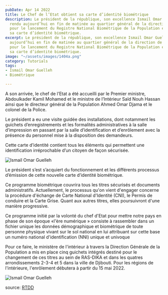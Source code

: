 ```yaml
---
pubDate: Apr 14 2022
title: Le Chef de l’Etat obtient sa carte d’identité biométrique
description: Le président de la république, son excellence Ismail Omar Guelleh s’est
  rendu aujourd’hui en fin de matinée au quartier général de la direction de la population
  pour le lancement du Registre National Biométrique de la Population et pour recevoir
  sa carte d’identité biométrique.
excerpt: Le président de la république, son excellence Ismail Omar Guelleh s’est rendu
  aujourd’hui en fin de matinée au quartier général de la direction de la population
  pour le lancement du Registre National Biométrique de la Population et pour recevoir
  sa carte d’identité biométrique.
image: "~/assets/images/1404a.png"
category: Tutorials
tags:
- Ismail Omar Guelleh
- Biométrique

---
```

A son arrivée, le chef de l’Etat a été accueilli par le Premier ministre, Abdoulkader Kamil Mohamed et le ministre de l’Intérieur Saïd Nouh Hassan ainsi que le directeur général de la Population Ahmed Omar Djama et le colonel de la Police.

Le président a eu une visite guidée des installations, dont notamment les guichets d’enregistrements et les formalités administratives à la salle d’impression en passant par la salle d’identification et d’enrôlement avec la présence du personnel mise à la disposition des demandeurs.

Cette carte d’identité contient tous les éléments qui permettent une identification irréprochable d’un citoyen de façon sécurisée.

![Ismail Omar Guelleh](/images/1404b.png)

Le président s’est s’acquiert du fonctionnement et les différents processus d’émission de cette nouvelle carte d’identité biométrique.

Ce programme biométrique couvrira tous les titres sécurisés et documents administratifs. Actuellement, le processus qu'on vient d'engager concerne la procédure d'échange de Carte National d'Identité (CNI), le Permis de conduire et la Carte Grise. Quant aux autres titres, elles poursuivront d'une manière progressive.

Ce programme initié par la volonté du chef d'Etat pour mettre notre pays en phase de son époque «l'ère numérique » consiste à rassembler dans un fichier unique les données démographique et biométrique de toute personne physique vivant sur le sol national en lui attribuant sur cette base un numéro national d'identification (NNI) unique et univoque

Pour ce faire, le ministère de l'intérieur à travers la Direction Générale de la Population a mis en place cinq guichets intégrés destiné pour le changement de ces titres au sein de RAS-DIKA et dans les quatres arrondissements 2-3-4 et 5 dans la ville de Djibouti. Pour les régions de l'intérieure, l'enrôlement débutera à partir du 15 mai 2022.

![Ismail Omar Guelleh](/images/1404c.png)

source: [RTDD](http://www.rtdd.dj/index.php/a-la-une/593-le-chef-de-letat-obtient-sa-carte-didentite-biometrique)
